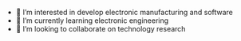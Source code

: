 - 👀 I’m interested in develop electronic manufacturing and software
- 🌱 I’m currently learning electronic engineering
- 💞️ I’m looking to collaborate on technology research

